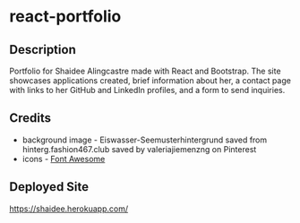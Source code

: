 # react-portfolio

## Description
Portfolio for Shaidee Alingcastre made with React and Bootstrap. The site showcases applications created, brief information about her, a contact page with links to her GitHub and LinkedIn profiles, and a form to send inquiries.

## Credits
* background image - Eiswasser-Seemusterhintergrund saved from hinterg.fashion467.club saved by valeriajiemenzng on Pinterest
* icons - [Font Awesome](https://fontawesome.com/icons?d=gallery)

## Deployed Site
https://shaidee.herokuapp.com/

